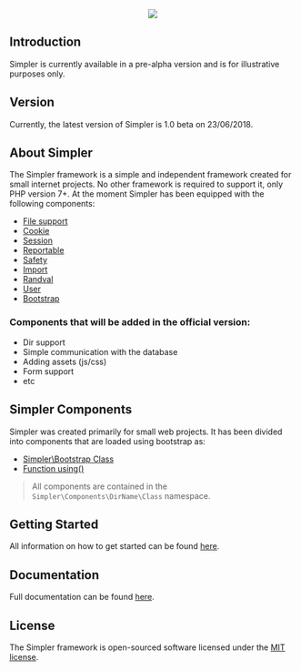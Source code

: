 <p align="center"><img src="https://i.imgur.com/PwAmfWm.png"></img></p>

## Introduction
Simpler is currently available in a pre-alpha version and is for illustrative purposes only.

## Version
Currently, the latest version of Simpler is 1.0 beta on 23/06/2018.

## About Simpler
The Simpler framework is a simple and independent framework created for small internet projects. No other framework is required to support it, only PHP version 7+. At the moment Simpler has been equipped with the following components:

- [File support](https://github.com/sopskirk/simpler/wiki/Facdes-Components#File)
- [Cookie](https://github.com/sopskirk/simpler/wiki/Http-Components#Cookie)
- [Session](https://github.com/sopskirk/simpler/wiki/Http-Components#Session)
- [Reportable](https://github.com/sopskirk/simpler/wiki/Reports-Components#Reportable)
- [Safety](https://github.com/sopskirk/simpler/wiki/Safety-Components)
- [Import](https://github.com/sopskirk/simpler/wiki/Import-Component)
- [Randval](https://github.com/sopskirk/simpler/wiki/Randval-Component)
- [User](https://github.com/sopskirk/simpler/wiki/User-Component)
- [Bootstrap](https://github.com/sopskirk/simpler/wiki/Bootstrap)

### Components that will be added in the official version:
- Dir support
- Simple communication with the database
- Adding assets (js/css)
- Form support
- etc

## Simpler Components
Simpler was created primarily for small web projects. It has been divided into components that are loaded using bootstrap as:
- [Simpler\Bootstrap Class](https://github.com/sopskirk/simpler/wiki/Bootstrap#class)
- [Function using()](https://github.com/sopskirk/simpler/wiki/Bootstrap#function)

> All components are contained in the `Simpler\Components\DirName\Class` namespace.


## Getting Started
All information on how to get started can be found [here](https://github.com/sopskirk/simpler/wiki/Introduction).

## Documentation
Full documentation can be found [here](https://github.com/sopskirk/simpler/wiki).

## License
The Simpler framework is open-sourced software licensed under the [MIT license](https://opensource.org/licenses/MIT).
